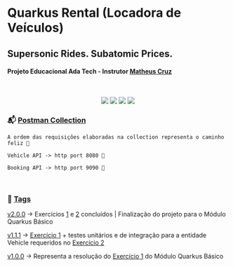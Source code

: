 # Quarkus Rental (Locadora de Veículos)

## Supersonic Rides. Subatomic Prices.

#### Projeto Educacional Ada Tech - Instrutor [Matheus Cruz](https://github.com/mcruzdev)
<br/>

<p align="center">
  <img src="https://img.shields.io/badge/Java-21-blue?style=for-the-badge" />
  <img src="https://img.shields.io/badge/Quarkus-3-red?style=for-the-badge" />
  <img src="https://img.shields.io/badge/Maven-Build-orange?style=for-the-badge" />
  <img src="https://img.shields.io/badge/H2-Database-lightgrey?style=for-the-badge" />
</p>

### 📬 [Postman Collection](https://github.com/gardmaster/quarkus-rental/blob/main/postman/quarkus-rental.postman_collection.json) 
``` A ordem das requisições elaboradas na collection representa o caminho feliz 🎯 ```

``` Vehicle API -> http port 8080 📌 ```

``` Booking API -> http port 9090 📌 ```

<br/>

### 🚩 [Tags](https://github.com/gardmaster/quarkus-rental/tags)

[v2.0.0](https://github.com/gardmaster/quarkus-rental/tree/v2.0.0) -> Exercícios [1](https://github.com/mcruzdev/aluga-simples/blob/main/EXERCISE1.md) e [2](https://github.com/mcruzdev/aluga-simples/blob/main/EXERCISE2.md) concluídos | Finalização do projeto para o Módulo Quarkus Básico

[v1.1.1](https://github.com/gardmaster/quarkus-rental/releases/tag/v1.1.1) -> [Exercício 1](https://github.com/mcruzdev/aluga-simples/blob/main/EXERCISE1.md) + testes unitários e de integração para a entidade Vehicle requeridos no [Exercício 2](https://github.com/mcruzdev/aluga-simples/blob/main/EXERCISE2.md)

[v1.0.0](https://github.com/gardmaster/quarkus-rental/tree/v1.0.0) -> Representa a resolução do [Exercício 1](https://github.com/mcruzdev/aluga-simples/blob/main/EXERCISE1.md) do Módulo Quarkus Básico
